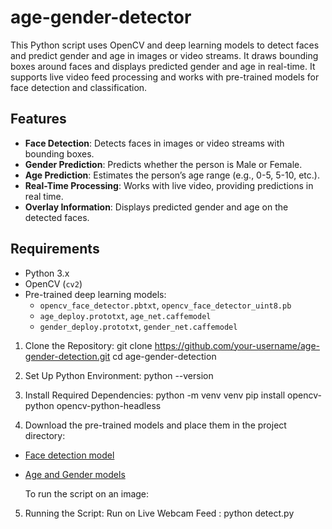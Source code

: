 # age-gender-detector
This Python script uses OpenCV and deep learning models to detect faces and predict gender and age in images or video streams. It draws bounding boxes around faces and displays predicted gender and age in real-time. It supports live video feed processing and works with pre-trained models for face detection and classification.

## Features
- **Face Detection**: Detects faces in images or video streams with bounding boxes.
- **Gender Prediction**: Predicts whether the person is Male or Female.
- **Age Prediction**: Estimates the person’s age range (e.g., 0-5, 5-10, etc.).
- **Real-Time Processing**: Works with live video, providing predictions in real time.
- **Overlay Information**: Displays predicted gender and age on the detected faces.

## Requirements
- Python 3.x
- OpenCV (`cv2`)
- Pre-trained deep learning models:
  - `opencv_face_detector.pbtxt`, `opencv_face_detector_uint8.pb`
  - `age_deploy.prototxt`, `age_net.caffemodel`
  - `gender_deploy.prototxt`, `gender_net.caffemodel`

1. Clone the Repository: 
  git clone https://github.com/your-username/age-gender-detection.git
  cd age-gender-detection

2. Set Up Python Environment: 
   python --version
3. Install Required Dependencies: 
   python -m venv venv
   pip install opencv-python opencv-python-headless
4. Download the pre-trained models and place them in the project directory:
- [Face detection model](https://github.com/opencv/opencv/tree/master/samples/dnn/face_detector)
- [Age and Gender models](https://github.com/priya-dwivedi/face_and_age_gender_detection)
  
  To run the script on an image:
5. Running the Script: 
    Run on Live Webcam Feed : python detect.py


   




